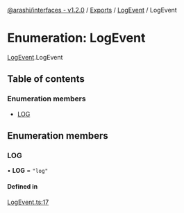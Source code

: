 [@arashi/interfaces - v1.2.0](../README.md) / [Exports](../modules.md) / [LogEvent](../modules/LogEvent.md) / LogEvent

# Enumeration: LogEvent

[LogEvent](../modules/LogEvent.md).LogEvent

## Table of contents

### Enumeration members

- [LOG](LogEvent.LogEvent-1.md#log)

## Enumeration members

### LOG

• **LOG** = `"log"`

#### Defined in

[LogEvent.ts:17](https://github.com/arashijs/interfaces/blob/3f5b69d/src/LogEvent.ts#L17)
